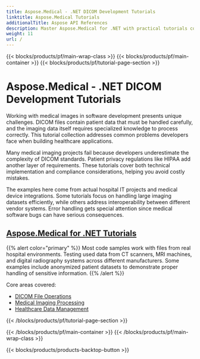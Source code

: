 ```yaml
---
title: Aspose.Medical - .NET DICOM Development Tutorials
linktitle: Aspose.Medical Tutorials
additionalTitle: Aspose API References
description: Master Aspose.Medical for .NET with practical tutorials covering DICOM file handling, medical imaging, and healthcare data processing.
weight: 11
url: /
---
```


{{< blocks/products/pf/main-wrap-class >}}
{{< blocks/products/pf/main-container >}}
{{< blocks/products/pf/tutorial-page-section >}}

# Aspose.Medical - .NET DICOM Development Tutorials

Working with medical images in software development presents unique challenges. DICOM files contain patient data that must be handled carefully, and the imaging data itself requires specialized knowledge to process correctly. This tutorial collection addresses common problems developers face when building healthcare applications.

Many medical imaging projects fail because developers underestimate the complexity of DICOM standards. Patient privacy regulations like HIPAA add another layer of requirements. These tutorials cover both technical implementation and compliance considerations, helping you avoid costly mistakes.

The examples here come from actual hospital IT projects and medical device integrations. Some tutorials focus on handling large imaging datasets efficiently, while others address interoperability between different vendor systems. Error handling gets special attention since medical software bugs can have serious consequences.

## [Aspose.Medical for .NET Tutorials](./net/)
{{% alert color="primary" %}}
Most code samples work with files from real hospital environments. Testing used data from CT scanners, MRI machines, and digital radiography systems across different manufacturers. Some examples include anonymized patient datasets to demonstrate proper handling of sensitive information.
{{% /alert %}}

Core areas covered:
 
- [DICOM File Operations](./net/dicom-file-operations/)
- [Medical Imaging Processing](./net/medical-imaging-processing/)
- [Healthcare Data Management](./net/healthcare-data-management/)

{{< /blocks/products/pf/tutorial-page-section >}}

{{< /blocks/products/pf/main-container >}}
{{< /blocks/products/pf/main-wrap-class >}}

{{< blocks/products/products-backtop-button >}}